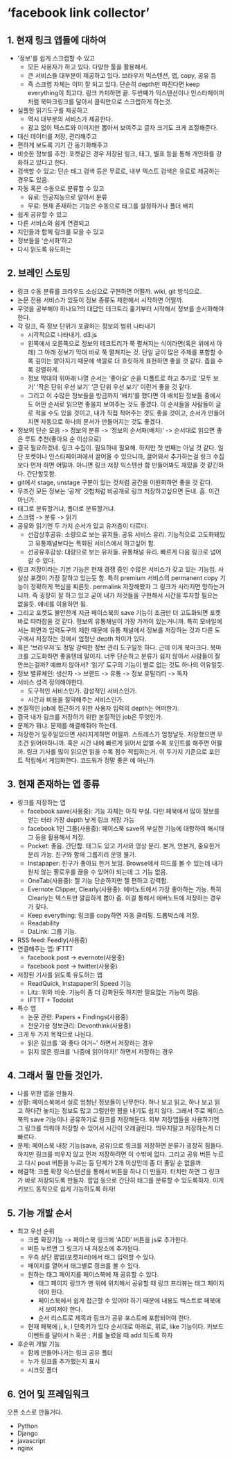 # ‘facebook link collector’

## 1. 현재 링크 앱들에 대하여

- '정보'를 쉽게 스크랩할 수 있고
    + 모든 사용자가 하고 있다. 다양한 툴을 활용해서.
    + 큰 서비스들 대부분이 제공하고 있다. 브라우저 익스텐션, 앱, copy, 공유 등
    + 즉 스크랩 자체는 이미 잘 되고 있다. 단순히 depth만 따진다면 keep everything이 최고다. 링크 카피하면 끝. 두번째가 익스텐션이나 인스타페이퍼처럼 북마크링크를 달아서 클릭만으로 스크랩하게 하는것.
- 심플한 읽기도구를 제공하고
    + 역시 대부분의 서비스가 제공한다.
    + 광고 없이 텍스트와 이미지만 뽑아서 보여주고 글자 크기도 크게 조절해준다.
- 대신 데이터를 저장, 관리해주고
- 편하게 보도록 기기 간 동기화해주고
- 비슷한 정보를 추천: 포켓같은 경우 저장된 링크, 태그, 별표 등을 통해 개인화를 강화하고 있다고 한다.
- 검색할 수 있고: 단순 태그 검색 등은 무료로, 내부 텍스트 검색은 유료로 제공하는 경우도 있음.
- 자동 혹은 수동으로 분류할 수 있고
    + 유료: 인공지능으로 알아서 분류
    + 무료: 현재 존재하는 기능은 수동으로 태그를 설정하거나 폴더 배치
- 쉽게 공유할 수 있고
- 다른 서비스와 쉽게 연결되고
- 지인들과 함께 링크를 모을 수 있고
- 정보들을 ‘순서화’하고
- 다시 읽도록 유도하는

## 2. 브레인 스토밍

- 링크 수동 분류를 크라우드 소싱으로 구현하면 어떨까. wiki, git 방식으로.
- 논문 전용 서비스가 있듯이 정보 종류도 제한해서 시작하면 어떨까.
- 무엇을 공부해야 하나요?의 대답인 테크트리 훑기부터 시작해서 정보를 순서화해야 한다.
- 각 링크, 즉 정보 단위가 포괄하는 정보의 범위 나타내기
    + 시각적으로 나타내기. d3.js
    + 왼쪽에서 오른쪽으로 정보의 테크트리가 쭉 펼쳐지는 식이라면(혹은 위에서 아래) 그 아래 정보가 막대 바로 쭉 펼쳐지는 것. 단일 글이 많은 주제를 포함할 수록 깊이는 얕아지기 때문에 색깔로 더 흐릿하게 표현하면 좋을 것 같다. 좁을 수록 강렬하게.
    + 정보 막대의 위아래 나열 순서는 ‘좋아요’ 순을 디폴트로 하고 추가로 ‘모두 보기’ ‘작은 단위 우선 보기’ ‘큰 단위 우선 보기’ 이런거 좋을 것 같다.
    + 그리고 이 수많은 정보들을 방금까지 ‘배치’를 했다면 이 배치된 정보들 중에서도 어떤 순서로 읽으면 좋을지 보여주는 것도 좋겠다. 이 순서들을 사람들이 글로 적을 수도 있을 것이고, 내가 직접 적어주는 것도 좋을 것이고, 순서가 만들어지면 자동으로 하나의 문서가 만들어지는 것도 좋겠다.
- 정보의 단순 모음 -> 정보의 분류 -> ‘정보의 순서화(배치)’ -> 순서대로 읽으면 좋은 루트 추천(좋아요 순 이상으로)
- 결국 필요하겠네. 링크 수집이. 필요하네 필요해. 하지만 첫 번째는 아닐 것 같다. 일단 포켓이나 인스타페이퍼에서 끌어올 수 있으니까, 끌어와서 추가하는걸 링크 수집보다 먼저 하면 어떨까. 아니면 링크 저장 익스텐션 함 만들어봐도 재밌을 것 같긴하다. 간단할듯함.
- git에서 stage, unstage 구분이 있는 것처럼 공간을 이원화하면 좋을 것 같다.
- 무조건 모든 정보는 ‘공개’ 깃헙처럼 비공개로 링크 저장하고싶으면 돈내. 흠. 이건 아닌가.
- 태그로 분류할거냐, 폴더로 분류할거냐.
- 스크랩 -> 분류 -> 읽기
- 공유와 읽기엔 두 가지 순서가 있고 유저층이 다르다.
    + 선감상후공유: 소량으로 보는 유저들. 공유 서비스 유리. 기능적으로 고도화돼있고 유통채널보다는 특화된 서비스에서 하고싶어 함.
    + 선공유후감상: 대량으로 보는 유저들. 유통채널 유리. 빠르게 다음 링크로 넘어갈 수 있다.
- 링크 저장이라는 기본 기능은 현재 경쟁 중인 수많은 서비스가 갖고 있는 기능임. 사실상 포켓이 가장 잘하고 있는듯 함. 특히 premium 서비스의 permanent copy 기능이 정확하게 핵심을 찌른듯. permalink 저장해봤자 그 링크가 사라지면 망하는거니까. 즉 굉장히 잘 하고 있고 굳이 내가 저것들을 구현해서 시간을 투자할 필요는 없을듯. 얘네를 이용하면 됨.
- 그리고 포켓도 불안한게 지금 페이스북의 save 기능이 조금만 더 고도화되면 포켓 바로 따라잡을 것 같다. 정보의 유통채널이 가장 가까이 있는거니까. 특히 모바일에서는 화면과 입력도구의 제한 때문에 유통 채널에서 정보를 저장하는 것과 다른 도구에서 저장하는 것에서 엄청난 depth 차이가 있다.
- 혹은 ‘브라우저’도 정말 강력한 정보 관리 도구일듯 하다. 근데 이게 북마크다. 북마크를 고도화하면 좋을텐데 말이지. 너무 단순하고 분류가 쉽지 않아서 사람들이 잘 안쓰는걸까? 예쁘지 않아서? ‘읽기’ 도구의 기능이 별로 없는 것도 하나의 이유일듯.
- 정보 밸류체인: 생산자 -> 브랜드 -> 유통 -> 정보 유틸리티 -> 독자
- 서비스 성격 정의해야한다.
    + 도구적인 서비스인가. 감성적인 서비스인가.
    + 시간과 비용을 절약해주는 서비스인가.
- 본질적인 job에 접근하기 위한 사용자 입력의 depth는 어떠한가.
- 결국 내가 링크를 저장하기 위한 본질적인 job은 무엇인가.
- 문제가 뭐냐. 문제를 해결해줘야 하는데.
- 저장한거 일주일있으면 사라지게하면 어떨까. 스트레스가 엄청날듯. 저장했으면 무조건 읽어야하니까. 혹은 시간 내에 빠르게 읽어서 없앨 수록 포인트를 해주면 어떨까. 링크 기사를 많이 읽으면 읽을 수록 점수 적립하는거. 이 두가지 기준으로 포인트 적립해서 게임화한다. 코드워가 정말 좋은 예 아닌가.

## 3. 현재 존재하는 앱 종류

- 링크를 저장하는 앱
    + facebook save(사용중): 기능 자체는 아직 부실. 다만 페북에서 많이 정보를 얻는 터라 가장 depth 낮게 링크 저장 가능
    + facebook 1인 그룹(사용중): 페이스북 save의 부실한 기능에 대항하여 해시태그 등을 활용해서 저장.
    + Pocket: 좋음. 간단함. 태그도 있고 기사와 영상 분리. 본거, 안본거, 중요한거 분리 가능. 친구와 함께 그룹끼리 운영 불가.
    + Instapaper: 친구가 좋아요 한거 보임. Browse에서 피드를 볼 수 있는데 내가 원치 않는 팔로우를 끊을 수 있어야 되는데 그 기능 없음.
    + OneTab(사용중): 젤 기능 단순하지만 젤 편하고 강력함.
    + Evernote Clipper, Clearly(사용중): 에버노트에서 가장 좋아하는 기능. 특히 Clearly는 텍스트만 깔끔하게 뽑아 줌. 이걸 통해서 에버노트에 저장하는 경우가 잦다.
    + Keep everything: 링크를 copy하면 자동 클리핑. 드롭박스에 저장. 
    + Readability
    + DaLink: 그룹 기능.
- RSS feed: Feedly(사용중)
- 연결해주는 앱: IFTTT
    + facebook post -> evernote(사용중)
    + facebook post -> twitter(사용중)
- 저장된 기사를 읽도록 유도하는 앱
    + ReadQuick, Instapaper의 Speed 기능
    + Litz: 위와 비슷. 기능이 좀 더 강화된듯 하지만 필요없는 기능이 많음.
    + IFTTT + Todoist
- 특수 앱
    + 논문 관련: Papers + Findings(사용중)
    + 전문가용 정보관리: Devonthink(사용중)
- 크게 두 가지 목적으로 나뉜다.
    + 읽은 링크를 '와 좋다 이거~' 하면서 저장하는 경우
    + 읽지 않은 링크를 '나중에 읽어야지!' 하면서 저장하는 경우

## 4. 그래서 뭘 만들 것인가.

- 나를 위한 앱을 만들자.
- 상황: 페이스북에서 실로 엄청난 정보들이 난무한다. 하나 보고 읽고, 하나 보고 읽고 하다간 놓치는 정보도 많고 그럴만한 짬을 내기도 쉽지 않다. 그래서 주로 페이스북의 save 기능이나 공유하기로 링크를 저장해둔다. 외부 저장앱들을 사용하기엔 그 링크를 띄워야 저장할 수 있어서 시간이 오래걸린다. 띄우지말고 저장하는게 더 빠르다.
- 문제: 페이스북 내장 기능(save, 공유)으로 링크를 저장하면 분류가 굉장히 힘들다. 하지만 링크를 띄우지 않고 먼저 저장하려면 이 수밖에 없다. 그리고 공유 버튼 누르고 다시 post 버튼을 누르는 등 단계가 2개 이상인데 좀 더 줄일 순 없을까.
- 해결책: 크롬 확장 익스텐션을 통해서 버튼을 하나 더 만들자. 터치만 하면 그 링크가 바로 저장되도록 만들자. 팝업 등으로 간단히 태그를 분류할 수 있도록하자. 이게 키보드 동작으로 쉽게 가능하도록 하자!

## 5. 기능 개발 순서

- 최고 우선 순위
    + 크롬 확장기능 -> 페이스북 링크에 ‘ADD’ 버튼을 js로 추가한다.
    + 버튼 누르면 그 링크가 내 저장소에 추가된다.
    + 우측 상단 팝업(포켓처러)에서 태그 입력할 수 있다.
    + 페이지를 열어서 태그별로 링크를 볼 수 있다.
    + 원하는 태그 페이지를 페이스북에 재 공유할 수 있다.
        * 태그 페이지 링크가 맨 위에 위치해서 공유할 때 링크 프리뷰는 태그 페이지어야 한다.
        * 페이스북에서 쉽게 접근할 수 있어야 하기 때문에 내용도 텍스트로 페북에서 보여져야 한다.
        * 순서 리스트로 제목과 링크가 공유 포스트에 포함되어야 한다.
    + 현재 페북에 j, k, l 단축키가 있다 순서대로 아래로, 위로, like 기능이다. 키보드 이벤트를 달아서 h 혹은 ; 키를 눌렀을 때 add 되도록 하자
- 후순위 개발 기능
    + 함께 만들어나가는 링크 공유 폴더
    + 누가 링크를 추가했는지 표시
    + 시크릿 폴더

## 6. 언어 및 프레임워크

오픈 소스로 만들거다.

- Python
- Django
- javascript
- nginx
